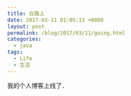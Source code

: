 ```yaml
---
title: 在路上
date: 2017-03-11 01:05:13 +0800
layout: post
permalink: /blog/2017/03/11/going.html
categories:
  - java
tags:
  - Life
  - 生活
---
```

我的个人博客上线了．